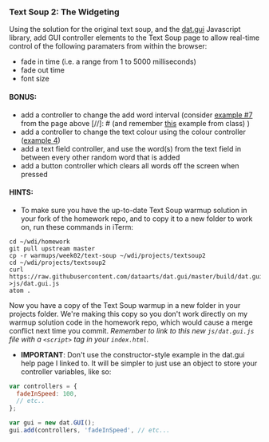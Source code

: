 ### Text Soup 2: The Widgeting

Using the solution for the original text soup, and the [dat.gui](https://workshop.chromeexperiments.com/examples/gui/#1--Basic-Usage) Javascript library, add GUI controller elements to the Text Soup page to allow real-time control of the following paramaters from within the browser:

- fade in time (i.e. a range from 1 to 5000 milliseconds)
- fade out time
- font size

#### BONUS:

- add a controller to change the add word interval (consider [example #7](https://workshop.chromeexperiments.com/examples/gui/#7--Events) from the page above
[//]: # (and remember [this](https://github.com/wofockham/wdi-17/blob/master/04-jquery/slots/js/slots.js) example from class) )
- add a controller to change the text colour using the colour controller ([example 4](https://workshop.chromeexperiments.com/examples/gui/#4--Color-Controllers))
- add a text field controller, and use the word(s) from the text field in between every other random word that is added
- add a button controller which clears all words off the screen when pressed

#### HINTS:
- To make sure you have the up-to-date Text Soup warmup solution in your fork of the homework repo, and to copy it to a new folder to work on, run these commands in iTerm:
```shell
cd ~/wdi/homework
git pull upstream master
cp -r warmups/week02/text-soup ~/wdi/projects/textsoup2
cd ~/wdi/projects/textsoup2
curl https://raw.githubusercontent.com/dataarts/dat.gui/master/build/dat.gui.js >js/dat.gui.js
atom .
```
Now you have a copy of the Text Soup warmup in a new folder in your projects folder. We're making this copy so you don't work directly on my warmup solution code in the homework repo, which would cause a merge conflict next time you commit. _Remember to link to this new `js/dat.gui.js` file with a `<script>` tag in your `index.html`._

- **IMPORTANT**: Don't use the constructor-style example in the dat.gui help page I linked to. It will be simpler to just use an object to store your controller variables, like so:

```javascript
var controllers = {
  fadeInSpeed: 100,
  // etc..
};

var gui = new dat.GUI();
gui.add(controllers, 'fadeInSpeed', // etc...
```
